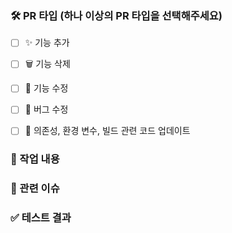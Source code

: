 ### 🛠️ PR 타입 (하나 이상의 PR 타입을 선택해주세요)
- [ ] ✨ 기능 추가
- [ ] 🗑️ 기능 삭제
- [ ] 🔮 기능 수정
- [ ] 🐛 버그 수정
- [ ] 🧱 의존성, 환경 변수, 빌드 관련 코드 업데이트


### 📝 작업 내용

<!-- ex: 로그인 버튼 스타일 수정, API 응답 구조 변경 등 -->


### 🔗 관련 이슈

<!-- ex: closes #12 -->


### ✅ 테스트 결과
